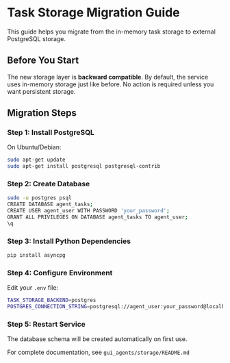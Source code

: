 # Task Storage Migration Guide

This guide helps you migrate from the in-memory task storage to external PostgreSQL storage.

## Before You Start

The new storage layer is **backward compatible**. By default, the service uses in-memory storage just like before. No action is required unless you want persistent storage.

## Migration Steps

### Step 1: Install PostgreSQL

On Ubuntu/Debian:
```bash
sudo apt-get update
sudo apt-get install postgresql postgresql-contrib
```

### Step 2: Create Database

```bash
sudo -u postgres psql
CREATE DATABASE agent_tasks;
CREATE USER agent_user WITH PASSWORD 'your_password';
GRANT ALL PRIVILEGES ON DATABASE agent_tasks TO agent_user;
\q
```

### Step 3: Install Python Dependencies

```bash
pip install asyncpg
```

### Step 4: Configure Environment

Edit your `.env` file:

```bash
TASK_STORAGE_BACKEND=postgres
POSTGRES_CONNECTION_STRING=postgresql://agent_user:your_password@localhost:5432/agent_tasks
```

### Step 5: Restart Service

The database schema will be created automatically on first use.

For complete documentation, see `gui_agents/storage/README.md`
